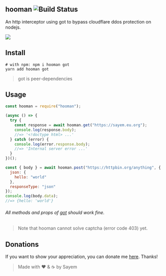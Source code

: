 ## hooman ![Build Status](https://img.shields.io/travis/sayem314/hooman.svg?style=flat-square&label=daily+builds)

An http interceptor using got to bypass cloudflare ddos protection on nodejs.

![](https://github.com/sayem314/hooman/raw/master/screenshot.png)

## Install

```shell
# with npm: npm i hooman got
yarn add hooman got
```

> got is peer-dependencies

## Usage

```js
const hooman = require("hooman");

(async () => {
  try {
    const response = await hooman.get("https://sayem.eu.org");
    console.log(response.body);
    //=> '<!doctype html> ...'
  } catch (error) {
    console.log(error.response.body);
    //=> 'Internal server error ...'
  }
})();
```

```js
const { body } = await hooman.post("https://httpbin.org/anything", {
  json: {
    hello: "world"
  },
  responseType: "json"
});
console.log(body.data);
//=> {hello: 'world'}
```

###### All methods and props of [got](https://github.com/sindresorhus/got) should work fine.

> Note that hooman cannot solve captcha (error code 403) yet.

## Donations

If you want to show your appreciation, you can donate me [here](https://sayem.eu.org/donate). Thanks!

> Made with :heart: & :coffee: by Sayem
